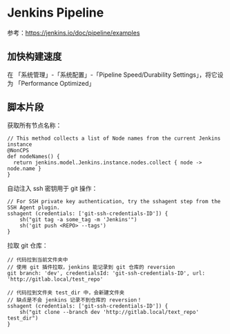 # Jenkins Pipeline

参考：https://jenkins.io/doc/pipeline/examples


## 加快构建速度

在 「系统管理」-「系统配置」-「Pipeline Speed/Durability Settings」，将它设为 「Performance Optimized」


## 脚本片段

获取所有节点名称：

```
// This method collects a list of Node names from the current Jenkins instance
@NonCPS
def nodeNames() {
  return jenkins.model.Jenkins.instance.nodes.collect { node -> node.name }
}
```

自动注入 ssh 密钥用于 git 操作：

```
// For SSH private key authentication, try the sshagent step from the SSH Agent plugin.
sshagent (credentials: ['git-ssh-credentials-ID']) {
    sh("git tag -a some_tag -m 'Jenkins'")
    sh('git push <REPO> --tags')
}
```


拉取 git 仓库：
```
// 代码拉到当前文件夹中
// 使用 git 插件拉取，jenkins 能记录到 git 仓库的 reversion 
git branch: 'dev', credentialsId: 'git-ssh-credentials-ID', url: 'http://gitlab.local/test_repo'

// 代码拉到文件夹 test_dir 中，会新建文件夹
// 缺点是不会 jenkins 记录不到仓库的 reversion！
sshagent (credentials: ['git-ssh-credentials-ID']) {
    sh("git clone --branch dev 'http://gitlab.local/text_repo' test_dir")
}
```

